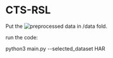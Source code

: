 # CTS-RSL

Put the ![preprocessed data](https://github.com/emadeldeen24/TS-TCC/) in /data fold.

run the code:

python3 main.py --selected_dataset HAR
